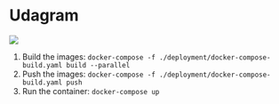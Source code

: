 # Udagram
<img src="https://api.travis-ci.org/andrewwormald/udagram.svg?branch=master&status=started"/>


1. Build the images: `docker-compose -f ./deployment/docker-compose-build.yaml build --parallel`
2. Push the images: `docker-compose -f ./deployment/docker-compose-build.yaml push`
3. Run the container: `docker-compose up`
